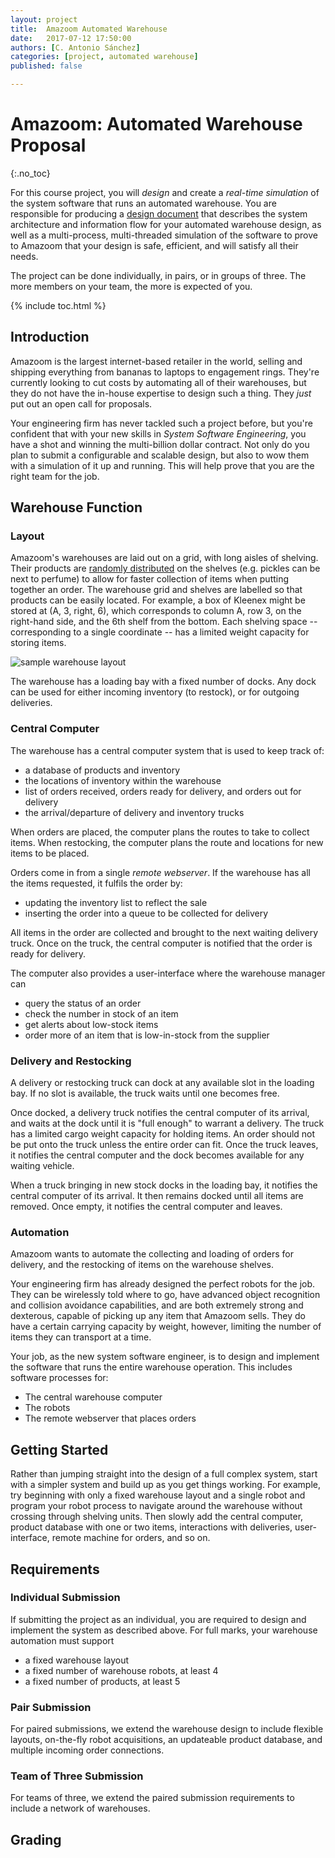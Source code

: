 ```yaml
---
layout: project
title:  Amazoom Automated Warehouse
date:   2017-07-12 17:50:00
authors: [C. Antonio Sánchez]
categories: [project, automated warehouse]
published: false

---
```


# Amazoom: Automated Warehouse Proposal
{:.no_toc}

For this course project, you will *design* and create a *real-time simulation* of the system software that runs an automated warehouse.  You are responsible for producing a [design document](https://en.wikipedia.org/wiki/Software_design_description) that describes the system architecture and information flow for your automated warehouse design, as well as a multi-process, multi-threaded simulation of the software to prove to Amazoom that your design is safe, efficient, and will satisfy all their needs.

The project can be done individually, in pairs, or in groups of three.  The more members on your team, the more is expected of you.

{% include toc.html %}

## Introduction

Amazoom is the largest internet-based retailer in the world, selling and shipping everything from bananas to laptops to engagement rings.  They're currently looking to cut costs by automating all of their warehouses, but they do not have the in-house expertise to design such a thing.  They *just* put out an open call for proposals.

Your engineering firm has never tackled such a project before, but you're confident that with your new skills in *System Software Engineering*, you have a shot and winning the multi-billion dollar contract.  Not only do you plan to submit a configurable and scalable design, but also to wow them with a simulation of it up and running.  This will help prove that you are the right team for the job.

## Warehouse Function

### Layout

Amazoom's warehouses are laid out on a grid, with long aisles of shelving.  Their products are [randomly distributed](https://www.youtube.com/watch?v=5TL80_8ACPc) on the shelves (e.g. pickles can be next to perfume) to allow for faster collection of items when putting together an order.  The warehouse grid and shelves are labelled so that products can be easily located.  For example, a box of Kleenex might be stored at (A, 3, right, 6), which corresponds to column A, row 3, on the right-hand side, and the 6th shelf from the bottom. Each shelving space  -- corresponding to a single coordinate -- has a limited weight capacity for storing items.

![sample warehouse layout]({{site.url}}/assets/projects/warehouse_layout.png)

The warehouse has a loading bay with a fixed number of docks.  Any dock can be used for either incoming inventory (to restock), or for outgoing deliveries.

### Central Computer

The warehouse has a central computer system that is used to keep track of:
- a database of products and inventory
- the locations of inventory within the warehouse
- list of orders received, orders ready for delivery, and orders out for delivery
- the arrival/departure of delivery and inventory trucks

When orders are placed, the computer plans the routes to take to collect items.  When restocking, the computer plans the route and locations for new items to be placed.

Orders come in from a single *remote webserver*.  If the warehouse has all the items requested, it fulfils the order by:
- updating the inventory list to reflect the sale
- inserting the order into a queue to be collected for delivery

All items in the order are collected and brought to the next waiting delivery truck.  Once on the truck, the central computer is notified that the order is ready for delivery.

The computer also provides a user-interface where the warehouse manager can
- query the status of an order
- check the number in stock of an item
- get alerts about low-stock items
- order more of an item that is low-in-stock from the supplier

### Delivery and Restocking

A delivery or restocking truck can dock at any available slot in the loading bay.  If no slot is available, the truck waits until one becomes free.

Once docked, a delivery truck notifies the central computer of its arrival, and waits at the dock until it is "full enough" to warrant a delivery.  The truck has a limited cargo weight capacity for holding items.  An order should not be put onto the truck unless the entire order can fit.  Once the truck leaves, it notifies the central computer and the dock becomes available for any waiting vehicle.

When a truck bringing in new stock docks in the loading bay, it notifies the central computer of its arrival.  It then remains docked until all items are removed.  Once empty, it notifies the central computer and leaves.

### Automation

Amazoom wants to automate the collecting and loading of orders for delivery, and the restocking of items on the warehouse shelves.

Your engineering firm has already designed the perfect robots for the job.  They can be wirelessly told where to go, have advanced object recognition and collision avoidance capabilities, and are both extremely strong and dexterous, capable of picking up any item that Amazoom sells.  They do have a certain carrying capacity by weight, however, limiting the number of items they can transport at a time.

Your job, as the new system software engineer, is to design and implement the software that runs the entire warehouse operation.  This includes software processes for:
- The central warehouse computer
- The robots
- The remote webserver that places orders

## Getting Started

Rather than jumping straight into the design of a full complex system, start with a simpler system and build up as you get things working.  For example, try beginning with only a fixed warehouse layout and a single robot and program your robot process to navigate around the warehouse without crossing through shelving units.  Then slowly add the central computer, product database with one or two items, interactions with deliveries, user-interface, remote machine for orders, and so on.

## Requirements

### Individual Submission

If submitting the project as an individual, you are required to design and implement the system as described above.  For full marks, your warehouse automation must support

- a fixed warehouse layout
- a fixed number of warehouse robots, at least 4
- a fixed number of products, at least 5


### Pair Submission

For paired submissions, we extend the warehouse design to include flexible layouts, on-the-fly robot acquisitions, an updateable product database, and multiple incoming order connections.

### Team of Three Submission

For teams of three, we extend the paired submission requirements to include a network of warehouses.



## Grading
